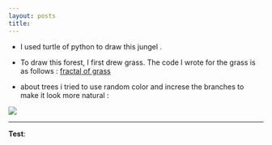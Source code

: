 ```yaml
---
layout: posts
title:
---
```



<!-- 
[my favorite website](http://www.google.com) -->




<!-- 
![alt text]( "Team Picture") -->

- I used turtle of python to draw this jungel . 
- To draw this forest, I first drew grass. The code I wrote for the grass is as follows :
[fractal of grass](/assets/images/grass_11zon.jpg)

- about trees i tried to use random color and increse the branches to make it look more natural :
<img src ="/assets/images/grass_11zon.jpg" >


    
    















---
**Test**:
